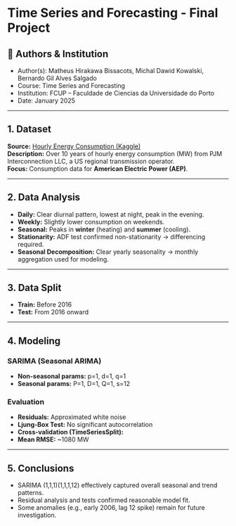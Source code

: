 # **Time Series and Forecasting - Final Project**

## 👥 **Authors & Institution**

- Author(s): Matheus Hirakawa Bissacots, Michal Dawid Kowalski, Bernardo Gil Alves Salgado
- Course: Time Series and Forecasting
- Institution: FCUP – Faculdade de Ciencias da Universidade do Porto
- Date: January 2025

---

## 1. Dataset
**Source:** [Hourly Energy Consumption (Kaggle)](https://www.kaggle.com/datasets/robikscube/hourly-energy-consumption/data)  
**Description:** Over 10 years of hourly energy consumption (MW) from PJM Interconnection LLC, a US regional transmission operator.  
**Focus:** Consumption data for **American Electric Power (AEP)**.  

---

## 2. Data Analysis
- **Daily:** Clear diurnal pattern, lowest at night, peak in the evening.  
- **Weekly:** Slightly lower consumption on weekends.  
- **Seasonal:** Peaks in **winter** (heating) and **summer** (cooling).  
- **Stationarity:** ADF test confirmed non-stationarity → differencing required.  
- **Seasonal Decomposition:** Clear yearly seasonality → monthly aggregation used for modeling.  

---

## 3. Data Split
- **Train:** Before 2016  
- **Test:** From 2016 onward  

---

## 4. Modeling
### SARIMA (Seasonal ARIMA)
- **Non-seasonal params:** p=1, d=1, q=1  
- **Seasonal params:** P=1, D=1, Q=1, s=12  

### Evaluation
- **Residuals:** Approximated white noise  
- **Ljung-Box Test:** No significant autocorrelation  
- **Cross-validation (TimeSeriesSplit):**  
- **Mean RMSE:** ~1080 MW  

---

## 5. Conclusions
- SARIMA (1,1,1)(1,1,1,12) effectively captured overall seasonal and trend patterns.  
- Residual analysis and tests confirmed reasonable model fit.  
- Some anomalies (e.g., early 2006, lag 12 spike) remain for future investigation.  
